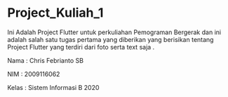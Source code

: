 # Project_Kuliah_1

Ini Adalah Project Flutter untuk perkuliahan Pemograman Bergerak dan ini adalah salah satu tugas pertama yang diberikan yang berisikan tentang Project Flutter yang terdiri dari foto serta text saja .

Nama : Chris Febrianto SB

NIM : 2009116062

Kelas : Sistem Informasi B 2020
